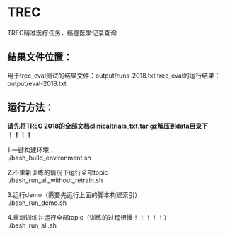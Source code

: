# TREC
TREC精准医疗任务，癌症医学记录查询

## 结果文件位置：
用于trec_eval测试的结果文件：output/runs-2018.txt
trec_eval的运行结果：output/eval-2018.txt

## 运行方法：

**请先将TREC 2018的全部文档clinicaltrials_txt.tar.gz解压到data目录下 ！！！！**  

1.一键构建环境：  
./bash_build_environment.sh  

2.不重新训练的情况下运行全部topic  
./bash_run_all_without_retrain.sh  

3.运行demo（需要先运行上面的脚本构建索引）  
./bash_run_demo.sh  

4.重新训练并运行全部topic（训练的过程很慢！！！！！）  
./bash_run_all.sh  


